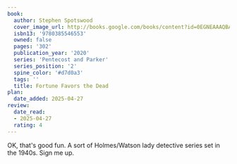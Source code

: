 ```yaml
---
book:
  author: Stephen Spotswood
  cover_image_url: http://books.google.com/books/content?id=0EGNEAAAQBAJ&printsec=frontcover&img=1&zoom=1&source=gbs_api
  isbn13: '9780385546553'
  owned: false
  pages: '302'
  publication_year: '2020'
  series: 'Pentecost and Parker'
  series_position: '2'
  spine_color: '#d7d0a3'
  tags: ''
  title: Fortune Favors the Dead
plan:
  date_added: 2025-04-27
review:
  date_read:
  - 2025-04-27
  rating: 4
---
```

OK, that's good fun. A sort of Holmes/Watson lady detective series set in the 1940s. Sign me up.
